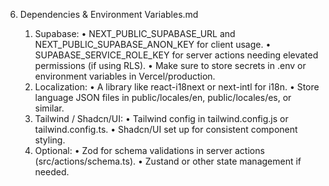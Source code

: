 6. Dependencies & Environment Variables.md

	1.	Supabase:
	•	NEXT_PUBLIC_SUPABASE_URL and NEXT_PUBLIC_SUPABASE_ANON_KEY for client usage.
	•	SUPABASE_SERVICE_ROLE_KEY for server actions needing elevated permissions (if using RLS).
	•	Make sure to store secrets in .env or environment variables in Vercel/production.
	2.	Localization:
	•	A library like react-i18next or next-intl for i18n.
	•	Store language JSON files in public/locales/en, public/locales/es, or similar.
	3.	Tailwind / Shadcn/UI:
	•	Tailwind config in tailwind.config.js or tailwind.config.ts.
	•	Shadcn/UI set up for consistent component styling.
	4.	Optional:
	•	Zod for schema validations in server actions (src/actions/schema.ts).
	•	Zustand or other state management if needed.

    